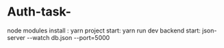 # Auth-task-
node modules install : yarn
project start: yarn run dev
backend start: json-server --watch db.json --port=5000
